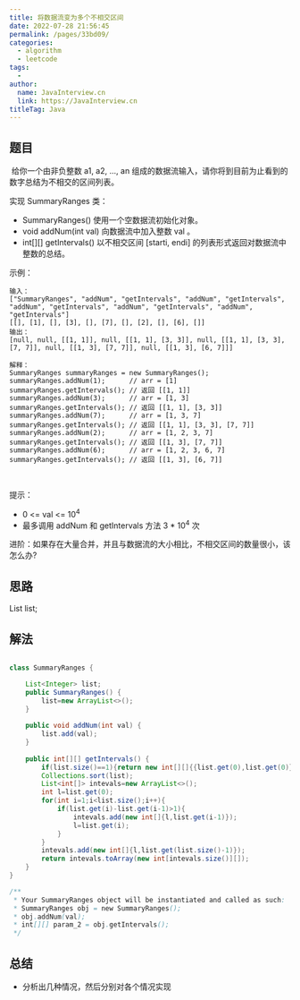 ```yaml
---
title: 将数据流变为多个不相交区间
date: 2022-07-28 21:56:45
permalink: /pages/33bd09/
categories:
  - algorithm
  - leetcode
tags:
  - 
author: 
  name: JavaInterview.cn
  link: https://JavaInterview.cn
titleTag: Java
---
```


## 题目

 给你一个由非负整数 a1, a2, ..., an 组成的数据流输入，请你将到目前为止看到的数字总结为不相交的区间列表。

实现 SummaryRanges 类：

- SummaryRanges() 使用一个空数据流初始化对象。
- void addNum(int val) 向数据流中加入整数 val 。
- int[][] getIntervals() 以不相交区间 [starti, endi] 的列表形式返回对数据流中整数的总结。

示例：

    输入：
    ["SummaryRanges", "addNum", "getIntervals", "addNum", "getIntervals", "addNum", "getIntervals", "addNum", "getIntervals", "addNum", "getIntervals"]
    [[], [1], [], [3], [], [7], [], [2], [], [6], []]
    输出：
    [null, null, [[1, 1]], null, [[1, 1], [3, 3]], null, [[1, 1], [3, 3], [7, 7]], null, [[1, 3], [7, 7]], null, [[1, 3], [6, 7]]]
    
    解释：
    SummaryRanges summaryRanges = new SummaryRanges();
    summaryRanges.addNum(1);      // arr = [1]
    summaryRanges.getIntervals(); // 返回 [[1, 1]]
    summaryRanges.addNum(3);      // arr = [1, 3]
    summaryRanges.getIntervals(); // 返回 [[1, 1], [3, 3]]
    summaryRanges.addNum(7);      // arr = [1, 3, 7]
    summaryRanges.getIntervals(); // 返回 [[1, 1], [3, 3], [7, 7]]
    summaryRanges.addNum(2);      // arr = [1, 2, 3, 7]
    summaryRanges.getIntervals(); // 返回 [[1, 3], [7, 7]]
    summaryRanges.addNum(6);      // arr = [1, 2, 3, 6, 7]
    summaryRanges.getIntervals(); // 返回 [[1, 3], [6, 7]]
 

提示：

- 0 <= val <= 10<sup>4</sup>
- 最多调用 addNum 和 getIntervals 方法 3 * 10<sup>4</sup> 次

进阶：如果存在大量合并，并且与数据流的大小相比，不相交区间的数量很小，该怎么办?



## 思路

List<Integer> list;

## 解法
```java

class SummaryRanges {

    List<Integer> list;
    public SummaryRanges() {
        list=new ArrayList<>();
    }
    
    public void addNum(int val) {
        list.add(val);
    }
    
    public int[][] getIntervals() {
        if(list.size()==1){return new int[][]{{list.get(0),list.get(0)}};}
        Collections.sort(list);
        List<int[]> intevals=new ArrayList<>();
        int l=list.get(0);
        for(int i=1;i<list.size();i++){
            if(list.get(i)-list.get(i-1)>1){
                intevals.add(new int[]{l,list.get(i-1)});
                l=list.get(i);
            }
        }
        intevals.add(new int[]{l,list.get(list.size()-1)});
        return intevals.toArray(new int[intevals.size()][]);
    }
}

/**
 * Your SummaryRanges object will be instantiated and called as such:
 * SummaryRanges obj = new SummaryRanges();
 * obj.addNum(val);
 * int[][] param_2 = obj.getIntervals();
 */
```

## 总结

- 分析出几种情况，然后分别对各个情况实现 
